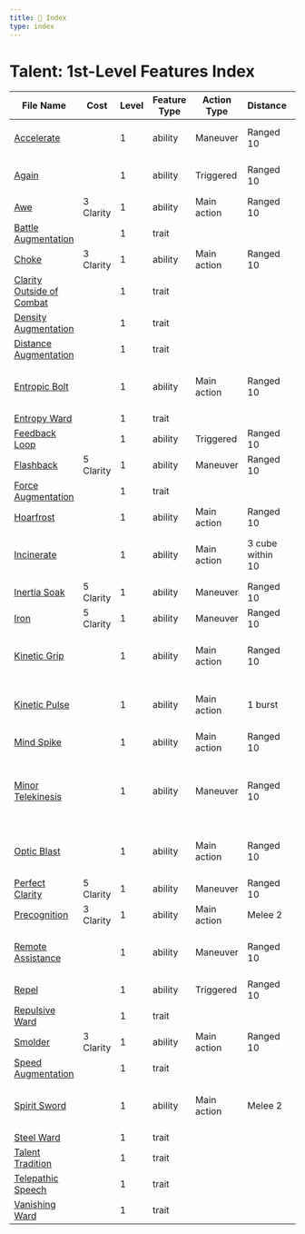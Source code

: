 ```yaml
---
title: 📑 Index
type: index
---
```


# Talent: 1st-Level Features Index

| File Name                                                       | Cost      | Level | Feature Type | Action Type | Distance         | Target                                |
| --------------------------------------------------------------- | --------- | ----- | ------------ | ----------- | ---------------- | ------------------------------------- |
| [Accelerate](../Accelerate)                                     |           | 1     | ability      | Maneuver    | Ranged 10        | Self or one creature                  |
| [Again](../Again)                                               |           | 1     | ability      | Triggered   | Ranged 10        | Self or one creature                  |
| [Awe](../Awe)                                                   | 3 Clarity | 1     | ability      | Main action | Ranged 10        | One creature                          |
| [Battle Augmentation](../Battle%20Augmentation)                 |           | 1     | trait        |             |                  |                                       |
| [Choke](../Choke)                                               | 3 Clarity | 1     | ability      | Main action | Ranged 10        | One creature                          |
| [Clarity Outside of Combat](../Clarity%20Outside%20of%20Combat) |           | 1     | trait        |             |                  |                                       |
| [Density Augmentation](../Density%20Augmentation)               |           | 1     | trait        |             |                  |                                       |
| [Distance Augmentation](../Distance%20Augmentation)             |           | 1     | trait        |             |                  |                                       |
| [Entropic Bolt](../Entropic%20Bolt)                             |           | 1     | ability      | Main action | Ranged 10        | One creature or object                |
| [Entropy Ward](../Entropy%20Ward)                               |           | 1     | trait        |             |                  |                                       |
| [Feedback Loop](../Feedback%20Loop)                             |           | 1     | ability      | Triggered   | Ranged 10        | One creature                          |
| [Flashback](../Flashback)                                       | 5 Clarity | 1     | ability      | Maneuver    | Ranged 10        | Self or one ally                      |
| [Force Augmentation](../Force%20Augmentation)                   |           | 1     | trait        |             |                  |                                       |
| [Hoarfrost](../Hoarfrost)                                       |           | 1     | ability      | Main action | Ranged 10        | One creature                          |
| [Incinerate](../Incinerate)                                     |           | 1     | ability      | Main action | 3 cube within 10 | Each enemy in the area                |
| [Inertia Soak](../Inertia%20Soak)                               | 5 Clarity | 1     | ability      | Maneuver    | Ranged 10        | Self or one ally                      |
| [Iron](../Iron)                                                 | 5 Clarity | 1     | ability      | Maneuver    | Ranged 10        | Self or one ally                      |
| [Kinetic Grip](../Kinetic%20Grip)                               |           | 1     | ability      | Main action | Ranged 10        | One creature or object                |
| [Kinetic Pulse](../Kinetic%20Pulse)                             |           | 1     | ability      | Main action | 1 burst          | Each enemy in the area                |
| [Mind Spike](../Mind%20Spike)                                   |           | 1     | ability      | Main action | Ranged 10        | One creature                          |
| [Minor Telekinesis](../Minor%20Telekinesis)                     |           | 1     | ability      | Maneuver    | Ranged 10        | Self or one size 1 creature or object |
| [Optic Blast](../Optic%20Blast)                                 |           | 1     | ability      | Main action | Ranged 10        | One creature or object                |
| [Perfect Clarity](../Perfect%20Clarity)                         | 5 Clarity | 1     | ability      | Maneuver    | Ranged 10        | Self or one ally                      |
| [Precognition](../Precognition)                                 | 3 Clarity | 1     | ability      | Main action | Melee 2          | Self or one ally                      |
| [Remote Assistance](../Remote%20Assistance)                     |           | 1     | ability      | Maneuver    | Ranged 10        | One creature or object                |
| [Repel](../Repel)                                               |           | 1     | ability      | Triggered   | Ranged 10        | Self or one ally                      |
| [Repulsive Ward](../Repulsive%20Ward)                           |           | 1     | trait        |             |                  |                                       |
| [Smolder](../Smolder)                                           | 3 Clarity | 1     | ability      | Main action | Ranged 10        | One creature                          |
| [Speed Augmentation](../Speed%20Augmentation)                   |           | 1     | trait        |             |                  |                                       |
| [Spirit Sword](../Spirit%20Sword)                               |           | 1     | ability      | Main action | Melee 2          | One creature or object                |
| [Steel Ward](../Steel%20Ward)                                   |           | 1     | trait        |             |                  |                                       |
| [Talent Tradition](../Talent%20Tradition)                       |           | 1     | trait        |             |                  |                                       |
| [Telepathic Speech](../Telepathic%20Speech)                     |           | 1     | trait        |             |                  |                                       |
| [Vanishing Ward](../Vanishing%20Ward)                           |           | 1     | trait        |             |                  |                                       |
